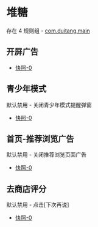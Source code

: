 # 堆糖

存在 4 规则组 - [com.duitang.main](/src/apps/com.duitang.main.ts)

## 开屏广告

- [快照-0](https://i.gkd.li/import/13202185)

## 青少年模式

默认禁用 - 关闭青少年模式提醒弹窗

- [快照-0](https://i.gkd.li/import/13202230)

## 首页-推荐浏览广告

默认禁用 - 关闭推荐浏览页面广告

- [快照-0](https://i.gkd.li/import/13202725)

## 去商店评分

默认禁用 - 点击[下次再说]

- [快照-0](https://i.gkd.li/import/13203217)
